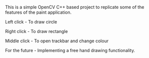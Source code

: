 This is a simple OpenCV C++ based project to replicate some of the features of the paint application.

Left click - To draw circle

Right click - To draw rectangle

Middle click - To open trackbar and change colour

For the future - Implementing a free hand drawing functionality.
